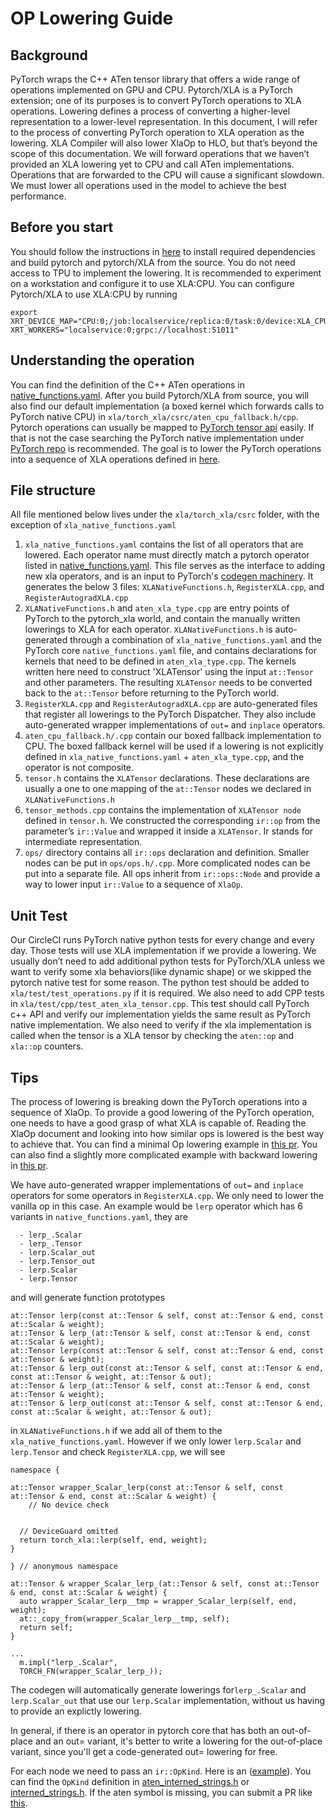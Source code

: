 # OP Lowering Guide

## Background
PyTorch wraps the C++ ATen tensor library that offers a wide range of operations implemented on GPU and CPU. Pytorch/XLA is a PyTorch extension; one of its purposes is to convert PyTorch operations to XLA operations. Lowering defines a process of converting a higher-level representation to a lower-level representation. In this document, I will refer to the process of converting PyTorch operation to XLA operation as the lowering. XLA Compiler will also lower XlaOp to HLO, but that’s beyond the scope of this documentation. We will forward operations that we haven’t provided an XLA lowering yet to CPU and call ATen implementations. Operations that are forwarded to the CPU will cause a significant slowdown. We must lower all operations used in the model to achieve the best performance.

## Before you start
You should follow the instructions in [here](https://github.com/pytorch/xla/blob/master/CONTRIBUTING.md) to install required dependencies and build pytorch and pytorch/XLA from the source. You do not need access to TPU to implement the lowering. It is recommended to experiment on a workstation and configure it to use XLA:CPU. You can configure Pytorch/XLA to use XLA:CPU by running

```
export XRT_DEVICE_MAP="CPU:0;/job:localservice/replica:0/task:0/device:XLA_CPU:0" XRT_WORKERS="localservice:0;grpc://localhost:51011"
```

## Understanding the operation
You can find the definition of the C++ ATen operations in [native_functions.yaml](https://github.com/pytorch/pytorch/blob/master/aten/src/ATen/native/native_functions.yaml). After you build Pytorch/XLA from source, you will also find our default implementation (a boxed kernel which forwards calls to PyTorch native CPU) in `xla/torch_xla/csrc/aten_cpu_fallback.h/cpp`. Pytorch operations can usually be mapped to [PyTorch tensor api](https://pytorch.org/docs/stable/index.html) easily. If that is not the case searching the PyTorch native implementation under [PyTorch repo](https://github.com/pytorch/pytorch) is recommended. The goal is to lower the PyTorch operations into a sequence of XLA operations defined in [here](https://www.tensorflow.org/xla/operation_semantics).

## File structure
All file mentioned below lives under the `xla/torch_xla/csrc` folder, with the exception of `xla_native_functions.yaml`

1. `xla_native_functions.yaml` contains the list of all operators that are lowered. Each operator name must directly match a pytorch operator listed in [native_functions.yaml](https://github.com/pytorch/pytorch/blob/master/aten/src/ATen/native/native_functions.yaml). This file serves as the interface to adding new xla operators, and is an input to PyTorch's [codegen machinery](https://github.com/pytorch/pytorch/blob/master/tools/codegen/gen_backend_stubs.py). It generates the below 3 files: `XLANativeFunctions.h`, `RegisterXLA.cpp`, and `RegisterAutogradXLA.cpp`
2. `XLANativeFunctions.h` and `aten_xla_type.cpp` are entry points of PyTorch to the pytorch_xla world, and contain the manually written lowerings to XLA for each operator. `XLANativeFunctions.h` is auto-generated through a combination of `xla_native_functions.yaml` and the PyTorch core `native_functions.yaml` file, and contains declarations for kernels that need to be defined in `aten_xla_type.cpp`. The kernels written here need to construct 'XLATensor' using the input `at::Tensor` and other parameters. The resulting `XLATensor` needs to be converted back to the `at::Tensor` before returning to the PyTorch world.
3. `RegisterXLA.cpp` and `RegisterAutogradXLA.cpp` are auto-generated files that register all lowerings to the PyTorch Dispatcher. They also include auto-generated wrapper implementations of `out=` and `inplace` operators.
4. `aten_cpu_fallback.h/.cpp` contain our boxed fallback implementation to CPU. The boxed fallback kernel will be used if a lowering is not explicitly defined in `xla_native_functions.yaml` + `aten_xla_type.cpp`, and the operator is not composite.
5. `tensor.h` contains the `XLATensor` declarations. These declarations are usually a one to one mapping of the `at::Tensor` nodes we declared in `XLANativeFunctions.h`
6. `tensor_methods.cpp` contains the implementation of `XLATensor node` defined in `tensor.h`. We constructed the corresponding `ir::op` from the parameter’s `ir::Value` and wrapped it inside a `XLATensor`. Ir stands for intermediate representation.
7. `ops/` directory contains all `ir::ops` declaration and definition. Smaller nodes can be put in `ops/ops.h/.cpp`. More complicated nodes can be put into a separate file. All ops inherit from `ir::ops::Node` and provide a way to lower input `ir::Value` to a sequence of `XlaOp`.

## Unit Test
Our CircleCI runs PyTorch native python tests for every change and every day. Those tests will use XLA implementation if we provide a lowering. We usually don’t need to add additional python tests for PyTorch/XLA unless we want to verify some xla behaviors(like dynamic shape) or we skipped the pytorch native test for some reason. The python test should be added to `xla/test/test_operations.py` if it is required. We also need to add CPP tests in `xla/test/cpp/test_aten_xla_tensor.cpp`. This test should call PyTorch c++ API and verify our implementation yields the same result as PyTorch native implementation. We also need to verify if the xla implementation is called when the tensor is a XLA tensor by checking the `aten::op` and `xla::op` counters.

## Tips
The process of lowering is breaking down the PyTorch operations into a sequence of XlaOp. To provide a good lowering of the PyTorch operation, one needs to have a good grasp of what XLA is capable of. Reading the XlaOp document and looking into how similar ops is lowered is the best way to achieve that. You can find a minimal Op lowering example in [this pr](https://github.com/pytorch/xla/pull/2969). You can also find a slightly more complicated example with backward lowering in [this pr](https://github.com/pytorch/xla/pull/2972).

We have auto-generated wrapper implementations of `out=` and `inplace` operators for some operators in `RegisterXLA.cpp`. We only need to lower the vanilla op in this case. An example would be `lerp` operator which has 6 variants in `native_functions.yaml`, they are

```
  - lerp_.Scalar
  - lerp_.Tensor
  - lerp.Scalar_out
  - lerp.Tensor_out
  - lerp.Scalar
  - lerp.Tensor
```

and will generate function prototypes

```
at::Tensor lerp(const at::Tensor & self, const at::Tensor & end, const at::Scalar & weight);
at::Tensor & lerp_(at::Tensor & self, const at::Tensor & end, const at::Scalar & weight);
at::Tensor lerp(const at::Tensor & self, const at::Tensor & end, const at::Tensor & weight);
at::Tensor & lerp_out(const at::Tensor & self, const at::Tensor & end, const at::Tensor & weight, at::Tensor & out);
at::Tensor & lerp_(at::Tensor & self, const at::Tensor & end, const at::Tensor & weight);
at::Tensor & lerp_out(const at::Tensor & self, const at::Tensor & end, const at::Scalar & weight, at::Tensor & out);
```

in `XLANativeFunctions.h` if we add all of them to the `xla_native_functions.yaml`. However if we only lower `lerp.Scalar` and `lerp.Tensor` and check `RegisterXLA.cpp`, we will see

```
namespace {

at::Tensor wrapper_Scalar_lerp(const at::Tensor & self, const at::Tensor & end, const at::Scalar & weight) {
    // No device check


  // DeviceGuard omitted
  return torch_xla::lerp(self, end, weight);
}

} // anonymous namespace

at::Tensor & wrapper_Scalar_lerp_(at::Tensor & self, const at::Tensor & end, const at::Scalar & weight) {
  auto wrapper_Scalar_lerp__tmp = wrapper_Scalar_lerp(self, end, weight);
  at::_copy_from(wrapper_Scalar_lerp__tmp, self);
  return self;
}

...
  m.impl("lerp_.Scalar",
  TORCH_FN(wrapper_Scalar_lerp_));

```

The codegen will automatically generate lowerings for`lerp_.Scalar` and `lerp.Scalar_out` that use our `lerp.Scalar` implementation, without us having to provide an explictly lowering.

In general, if there is an operator in pytorch core that has both an out-of-place and an out= variant, it's better to write a lowering for the out-of-place variant, since you'll get a code-generated out= lowering for free.

For each node we need to pass an `ir::OpKind`. Here is an ([example](https://github.com/pytorch/xla/blob/5ce99bff336325feb41a982dc80299fb53166b29/torch_xla/csrc/ops/var_mean.cpp#L36)). You can find the `OpKind` definition in [aten_interned_strings.h](https://github.com/pytorch/pytorch/blob/master/aten/src/ATen/core/aten_interned_strings.h) or [interned_strings.h](https://github.com/pytorch/pytorch/blob/master/aten/src/ATen/core/interned_strings.h). If the aten symbol is missing, you can submit a PR like [this](https://github.com/pytorch/pytorch/pull/36851).
